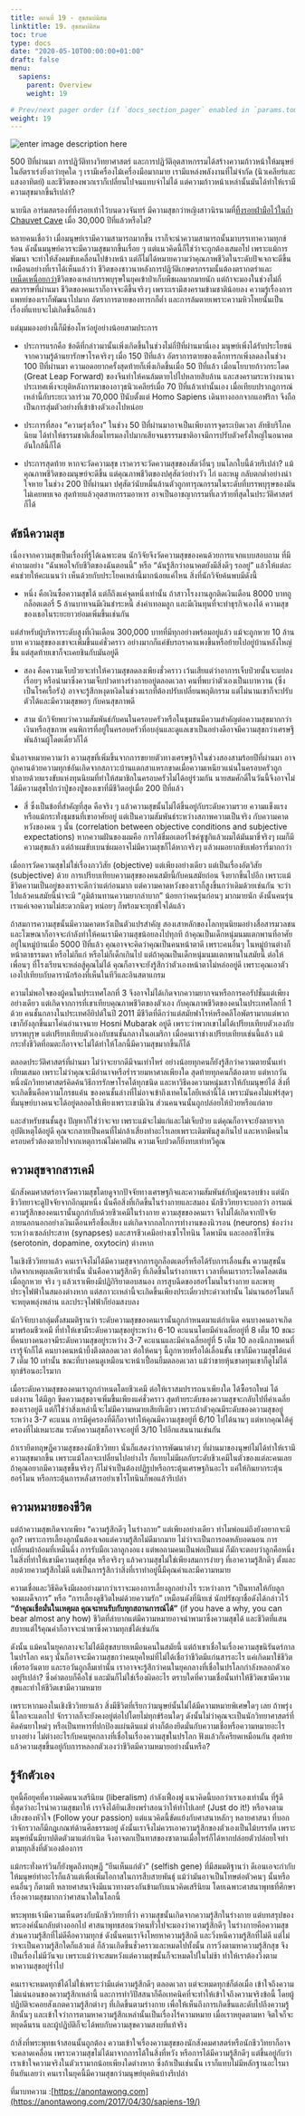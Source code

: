 ```yaml
---
title: ตอนที่ 19 - สุขสมบ่มิสม
linktitle: 19. สุขสมบ่มิสม
toc: true
type: docs
date: "2020-05-10T00:00:00+01:00"
draft: false
menu:
  sapiens:
    parent: Overview
    weight: 19

# Prev/next pager order (if `docs_section_pager` enabled in `params.toml`)
weight: 19
---
```


![enter image description here](https://anontawong.files.wordpress.com/2017/04/20170430_sapiens19.png?w=676)

500 ปีที่ผ่านมา การปฏิวัติทางวิทยาศาสตร์ และการปฏิวัติอุตสาหกรรมได้สร้างความก้าวหน้าให้มนุษย์ในอัตราเร่งยิ่งกว่ายุคใด ๆ เรามีเครื่องไม้เครื่องมือมากมาย เรามีแหล่งพลังงานที่ไม่จำกัด (นิวเคลียร์และแสงอาทิตย์) และชีวิตของพวกเราก็เปลี่ยนไปจนแทบจำไม่ได้ แต่ความก้าวหน้าเหล่านั้นมันได้ทำให้เรามีความสุขมากขึ้นรึเปล่า?

นายนีล อาร์มสตรองที่ทิ้งรอยเท้าไว้บนดวงจันทร์ มีความสุขกว่าหญิงสาวนิรนามที่[ทิ้งรอยฝ่ามือไว้ในถ้ำ Chauvet Cave](https://www.pinterest.com/pin/58265388899605050/)  เมื่อ 30,000 ปีที่แล้วหรือไม่?

หลายคนเชื่อว่า เมื่อมนุษย์เรามีความสามารถมากขึ้น เราก็จะนำความสามารถนั้นมาบรรเทาความทุกข์ร้อน ดังนั้นมนุษย์ควรจะมีความสุขมากขึ้นเรื่อย ๆ แต่แนวคิดนี้ก็ใช่ว่าจะถูกต้องเสมอไป เพราะแม้การพัฒนา จะทำให้สังคมขับเคลื่อนไปข้างหน้า แต่ก็ไม่ได้หมายความว่าคุณภาพชีวิตในระดับปัจเจกจะดีขึ้น เหมือนอย่างที่เราได้เห็นแล้วว่า ชีวิตของชาวนาหลังการปฏิวัติเกษตรกรรมนั้นต้องตรากตรำและ[เหน็ดเหนื่อยกว่า](../sapiens-4)ชีวิตของเหล่าบรรพบุรุษในยุคเข้าป่าเก็บพืชผลมากมายนัก แต่ถ้าจะมองในช่วงไม่กี่ศตวรรษที่ผ่านมา ชีวิตของคนเราก็อาจจะดีขึ้นจริงๆ เพราะเรามีสงครามข้ามชาติน้อยลง ความรู้เรื่องการแพทย์ของเราก็พัฒนาไปมาก อัตราการตายของทารกก็ต่ำ และการล้มตายเพราะความหิวโหยนั้นเป็นเรื่องที่แทบจะไม่เกิดขึ้นอีกแล้ว

แต่มุมมองอย่างนี้ก็มีช่องโหว่อยู่อย่างน้อยสามประการ

- ประการแรกคือ ข้อดีที่กล่าวมานั้นเพิ่งเกิดขึ้นในช่วงไม่กี่ปีที่ผ่านมานี่เอง มนุษย์เพิ่งได้รับประโยชน์ จากความรู้ด้านยารักษาโรคจริงๆ เมื่อ 150 ปีที่แล้ว อัตราการตายของเด็กทารกเพิ่งลดลงในช่วง 100 ปีที่ผ่านมา ความอดอยากครั้งสุดท้ายก็เพิ่งเกิดขึ้นเมื่อ 50 ปีที่แล้ว เมื่อนโยบายก้าวกระโดด (Great Leap Forward) ของจีนทำให้คนล้มตายไปไปหลายสิบล้าน และสงครามระหว่างนานาประเทศเพิ่งจะยุติหลังการมาของอาวุธนิวเคลียร์เมื่อ 70 ปีที่แล้วเท่านั้นเอง เมื่อเทียบปรากฎการณ์เหล่านี้กับระยะเวลาร่วม 70,000 ปีนับตั้งแต่ Homo Sapiens เดินทางออกจากแอฟริกา จึงถือเป็นการสุ่มตัวอย่างที่เข้าข้างตัวเองไปหน่อย

- ประการที่สอง “ความรุ่งเรือง” ในช่วง 50 ปีที่ผ่านมาอาจเป็นเพียงการจุดระเบิดเวลา ลัทธิบริโภคนิยม ได้ทำให้ธรรมชาติเสื่อมโทรมลงไปมากเสียจนธรรรมชาติอาจมีการปรับตัวครั้งใหญ่ในอนาคตอันใกล้นี้ก็ได้

- ประการสุดท้าย หากจะวัดความสุข เราควรจะวัดความสุขของสัตว์อื่นๆ บนโลกใบนี้ด้วยรึเปล่า? แม้คุณภาพชีวิตของมนุษย์จะดีขึ้น แต่คุณภาพชีวิตของปศุสัตว์อย่างวัว ไก่ และหมู กลับตกต่ำอย่างน่าใจหาย ในช่วง 200 ปีที่ผ่านมา ปศุสัตว์นับหมื่นล้านตัวถูกทารุณกรรมในระดับที่บรรพบุรุษของมันไม่เคยพบเจอ สุดท้ายแล้วอุตสาหกรรมอาหาร อาจเป็นอาชญากรรมที่เลวร้ายที่สุดในประวัติศาสตร์ก็ได้

## ดัชนีความสุข

เนื่องจากความสุขเป็นเรื่องที่รู้ได้เฉพาะตน นักวิจัยจึงวัดความสุขของคนด้วยการแจกแบบสอบถาม ที่มีคำถามอย่าง “ฉันพอใจกับชีวิตของฉันตอนนี้” หรือ “ฉันรู้สึกว่าอนาคตยังมีสิ่งดีๆ รออยู่” แล้วให้แต่ละคนช่วยให้คะแนนว่า เห็นด้วยกับประโยคเหล่านี้มากน้อยแค่ไหน สิ่งที่นักวิจัยค้นพบมีดังนี้

- หนึ่ง คือเงินซื้อความสุขได้ แต่ก็ถึงแค่จุดหนึ่งเท่านั้น ถ้าสาวโรงงานลูกติดเงินเดือน 8000 บาทถูกล็อตเตอรี่ 5 ล้านบาทจนมีเงินชำระหนี้ ส่งค่าเทอมลูก และมีเงินทุนที่จะทำธุรกิจเองได้ ความสุขของเธอในระยะยาวย่อมเพิ่มขึ้นเช่นกัน

แต่สำหรับผู้บริหารระดับสูงที่เงินเดือน 300,000 บาทที่มีทุกอย่างพร้อมอยู่แล้ว แม้จะถูกหวย 10 ล้านบาท ความสุขของเขาจะเพิ่มขึ้นแค่ชั่วคราว อย่างมากก็แค่ขับรถราคาแพงขึ้นหรือย้ายไปอยู่บ้านหลังใหญ่ขึ้น แต่สุดท้ายเขาก็จะเคยชินกับมันอยู่ดี

- สอง คือความเจ็บป่วยจะทำให้ความสุขลดลงเพียงชั่วคราว เว้นเสียแต่ว่าอาการเจ็บป่วยนั้นจะแย่ลงเรื่อยๆ หรือนำมาซึ่งความเจ็บปวดทางร่างกายอยู่ตลอดเวลา คนที่พบว่าตัวเองเป็นเบาหวาน (ซึ่งเป็นโรคเรื้อรัง) อาจจะรู้สึกหงุดหงิดในช่วงแรกที่ต้องปรับเปลี่ยนพฤติกรรม แต่ไม่นานเขาก็จะปรับตัวได้และมีความสุขพอๆ กับคนสุขภาพดี

- สาม นักวิจัยพบว่าความสัมพันธ์กับคนในครอบครัวหรือในชุมชนมีความสำคัญต่อความสุขมากกว่าเงินหรือสุขภาพ คนพิการที่อยู่ในครอบครัวที่อบอุ่นและดูแลเขาเป็นอย่างดีอาจมีความสุขกว่าเศรษฐีพันล้านผู้โดดเดี่ยวก็ได้

นั่นอาจหมายความว่า ความสุขที่เพิ่มขึ้นจากการขยายตัวทางเศรษฐกิจในช่วงสองสามร้อยปีที่ผ่านมา อาจถูกคานด้วยความทุกข์อันเกิดจากสภาวะบ้านแตกสาแหรกขาดเมื่อความเหนียวแน่นในครอบครัวถูกทำลายด้วยแรงขับแห่งทุนนิยมที่ทำให้สมาชิกในครอบครัวไม่ได้อยู่ร่วมกัน นายสมศักดิ์ในวันนี้จึงอาจไม่ได้มีความสุขไปกว่าปู่ของปู่ของเขาที่มีชีวิตอยู่เมื่อ 200 ปีที่แล้ว

- สี่ ซึ่งเป็นข้อที่สำคัญที่สุด คือจริง ๆ แล้วความสุขนั้นไม่ได้ขึ้นอยู่กับระดับความรวย ความแข็งแรง หรือแม้กระทั่งชุมชนที่เขาอาศัยอยู่ แต่เป็นความสัมพันธ์ระหว่างสภาพความเป็นจริง กับความคาดหวังของคน ๆ นั้น (correlation between objective conditions and subjective expectations) หากความฝันของผมคือ การได้ขี่มอเตอร์ไซค์ซูซูกิแล้วผมได้มันมาขี่จริงๆ ผมก็มีความสุขแล้ว แต่ถ้าผมขับเบนซ์ผมอาจไม่มีความสุขก็ได้หากจริงๆ แล้วผมอยากขับเฟอรารี่มากกว่า

เมื่อการวัดความสุขไม่ใช่เรื่องภววิสัย (objective) แต่เพียงอย่างเดียว แต่เป็นเรื่องอัตวิสัย (subjective) ด้วย การเปรียบเทียบความสุขของคนสมัยนี้กับคนสมัยก่อน จึงยากขึ้นไปอีก เพราะแม้ชีวิตความเป็นอยู่ของเราจะดีกว่าแต่ก่อนมาก แต่ความคาดหวังของเราก็สูงขึ้นกว่าเดิมด้วยเช่นกัน จะว่าไปแล้วคนสมัยนี้น่าจะมี “ภูมิต้านทานความยากลำบาก” น้อยกว่าคนรุ่นก่อนๆ มากมายนัก ดังนั้นคนรุ่นเราแค่เจอความไม่สะดวกนิดๆ หน่อยๆ ก็พร้อมจะทุกข์ใจได้แล้ว

ถ้าสมการความสุขนั้นมีความคาดหวังเป็นตัวแปรสำคัญ สองเสาหลักของโลกทุนนิยมอย่างสื่อสารมวลชน และโฆษณาก็อาจจะกำลังทำให้คนเรามีความสุขน้อยลงไปทุกที ถ้าคุณเป็นเด็กหนุ่มนมแตกพานที่อาศัยอยู่ในหมู่บ้านเมื่อ 5000 ปีที่แล้ว คุณอาจจะคิดว่าคุณเป็นคนหน้าตาดี เพราะคนอื่นๆ ในหมู่บ้านต่างก็หน้าตาธรรมดา หรือไม่ก็แก่ หรือไม่ก็เด็กเกินไป แต่ถ้าคุณเป็นเด็กหนุ่มนมแตกพานในสมัยนี้ ต่อให้เพื่อนๆ ที่โรงเรียนจะหล่อสู้คุณไม่ได้ คุณก็อาจจะยังรู้สึกว่าตัวเองหน้าตาไม่หล่ออยู่ดี เพราะคุณเอาตัวเองไปเทียบกับดารานักร้องที่เห็นในทีวีและอินสตาแกรม

ความไม่พอใจของผู้คนในประเทศโลกที่ 3 จึงอาจไม่ได้เกิดจากความยากจนหรือการคอรัปชั่นแต่เพียงอย่างเดียว แต่เกิดจากการที่เขาเทียบคุณภาพชีวิตของตัวเอง กับคุณภาพชีวิตของคนในประเทศโลกที่ 1 ด้วย คนชั้นกลางในประเทศอียิปต์ในปี 2011 มีชีวิตที่ดีกว่าแต่สมัยฟาโรห์หรือคลีโอพัตรามากแต่พวกเขาก็ยังลุกขึ้นมาโค่นอำนาจนาย Hosni Mubarak อยู่ดี เพราะว่าพวกเขาไม่ได้เปรียบเทียบตัวเองกับบรรพบุรุษ แต่เปรียบเทียบตัวเองกับชนชั้นกลางในอเมริกา เมื่อคนเราช่างเปรียบเทียบเช่นนี้แล้ว แม้กระทั่งชีวิตที่อมตะก็อาจจะไม่ได้ทำให้โลกนี้มีความสุขมากขึ้นก็ได้

ตลอดประวัติศาสตร์ที่ผ่านมา ไม่ว่าจะยากดีมีจนเท่าไหร่ อย่างน้อยทุกคนก็ยังรู้สึกว่าความตายนั้นเท่าเทียมเสมอ เพราะไม่ว่าคุณจะมีอำนาจหรือร่ำรวยมหาศาลเพียงใด สุดท้ายทุกคนก็ต้องตาย แต่หากวันหนึ่งนักวิทยาศาสตร์คิดค้นวิธีการรักษาโรคได้ทุกชนิด และหาวิธีคงความหนุ่มสาวให้กับมนุษย์ได้ สิ่งที่จะเกิดขึ้นคือความโกรธแค้น ของคนชั้นล่างที่ไม่อาจเข้าถึงเทคโนโลยีเหล่านี้ได้ เพราะมันคงไม่แฟร์สุดๆ ที่มนุษย์บางคนจะได้อยู่ตลอดไปเพียงเพราะเขามีเงิน ส่วนคนจนนั้นถูกปล่อยให้ป่วยหรือแก่ตาย

และสำหรับชนชั้นสูง ปัญหาก็ใช่ว่าจะจบ เพราะแม้จะไม่แก่และไม่เจ็บป่วย แต่คุณก็อาจจะยังตายจากอุบัติเหตุได้อยู่ดี คุณจะกลายเป็นคนที่ไม่กล้าเสี่ยงทำอะไรเลยเพราะเดิมพันสูงเกินไป และหากมีคนในครอบครัวต้องตายไปจากเหตุการณ์ไม่คาดฝัน ความเจ็บปวดก็ยิ่งทบเท่าทวีคูณ

## ความสุขจากสารเคมี

นักสังคมศาสตร์อาจวัดความสุขโดยดูจากปัจจัยทางเศรษฐกิจและความสัมพันธ์กับผู้คนรอบข้าง แต่นักชีววิทยาจะดูปัจจัยจากอีกมุมหนึ่ง นั่นคือสิ่งที่เกิดขึ้นในร่างกายและสมอง นักชีววิทยาจะบอกว่า อารมณ์ความรู้สึกของคนเรานั้นถูกกำกับด้วยชีวเคมีในร่างกาย ความสุขของคนเรา จึงไม่ได้เกิดจากปัจจัยภายนอกนอกอย่างเงินเดือนหรือชื่อเสียง แต่เกิดจากกลไกการทำงานของนิวรอน (neurons) ช่องว่างระหว่างเซลล์ประสาท (synapses) และสารชีวเคมีอย่างเซโรโทนิน โดพามีน และออกซิโทซิน (serotonin, dopamine, oxytocin) ต่างหาก

ในเชิงชีววิทยาแล้ว คนเราจึงไม่ได้มีความสุขจากการถูกล็อตเตอรี่หรือได้รับการเลื่อนขั้น ความสุขนั้นเกิดจากเหตุผลเดียวเท่านั้น นั่นคือความรู้สึกดีๆ ที่เกิดขึ้นในร่างกายเรา เวลาที่คนเรากระโดดโลดเต้นเมื่อถูกหวย จริง ๆ แล้วเราเพียงมีปฏิกิริยาตอบสนอง การสูบฉีดของฮอร์โมนในร่างกาย และพายุประจุไฟฟ้าในสมองต่างหาก แต่สภาวะเหล่านี้จะเกิดขึ้นเพียงประเดี๋ยวประด๋าวเท่านั้น ไม่นานฮอร์โมนก็จะหยุดพลุ่งพล่าน และประจุไฟฟ้าก็ย่อมสงบลง

นักวิจัยบางกลุ่มตั้งสมมติฐานว่า ระดับความสุขของคนเรานั้นถูกกำหนดมาแต่กำเนิด คนบางคนอาจเกิดมาพร้อมชีวเคมี ที่ทำให้เขามีระดับความสุขอยู่ระหว่าง 6-10 คะแนนโดยมีค่าเฉลี่ยอยู่ที่ 8 เต็ม 10 ขณะที่คนบางคนอาจมีระดับความสุขอยู่ระหว่าง 3-7 คะแนนและมีค่าเฉลี่ยอยู่ที่ 5 เต็ม 10 ลองนึกภาพคนที่เรารู้จักก็ได้ คนบางคนหน้าบึ้งตึงตลอดเวลา ต่อให้คนๆ นี้ถูกหวยหรือได้เลื่อนขั้น เขาก็มีความสุขได้แค่ 7 เต็ม 10 เท่านั้น ขณะที่บางคนดูเหมือนจะหน้าเปื้อนยิ้มตลอดเวลา แม้ว่าขายหุ้นขาดทุนเขาก็ดูไม่ได้ทุกข์ร้อนอะไรมาก

เมื่อระดับความสุขของคนเราถูกกำหนดโดยชีวเคมี ต่อให้เราสมปรารถนาเพียงใด ได้ซื้อรถใหม่ ได้แต่งงาน ได้มีลูก ขีดความสุขอาจเพิ่มขึ้นเพียงแค่ชั่วคราว สุดท้ายระดับของความสุขจะกลับไปที่ค่าเฉลี่ยของเราอยู่ดี แต่ก็ใช่ว่าสิ่งเหล่านี้จะไม่มีความหมายเสียทีเดียว เพราะถ้าตัวคุณมีระดับของความสุขอยู่ระหว่าง 3-7 คะแนน การมีคู่ครองที่ดีก็อาจทำให้คุณมีความสุขอยู่ที่ 6/10 ไปได้นานๆ แต่หากคุณได้คู่ครองที่ไม่เหมาะสม ระดับความสุขก็อาจจะอยู่ที่ 3/10 ไปอีกแสนนานเช่นกัน

ถ้าเรายึดทฤษฎีความสุขของนักชีววิทยา นั่นก็แสดงว่าการพัฒนาต่างๆ ที่ผ่านมาของนุษย์ไม่ได้ทำให้เรามีความสุขมากขึ้น เพราะแม้โลกจะเปลี่ยนไปอย่างไร ก็แทบไม่มีผลกับระดับชีวเคมีในตัวของแต่ละคนเลย ถ้าคุณอยากมีความสุขขึ้นจริงๆ ก็ไม่จำเป็นต้องปฏิรูปหรือกระตุ้นเศรษฐกินอะไร แค่ให้กินยากระตุ้นฮอร์โมน หรือกระตุ้นการหลั่งสารอย่าเซโรโทนินก็พอแล้วรึเปล่า

## ความหมายของชีวิต

แต่ถ้าความสุขเกิดจากเพียง “ความรู้สึกดีๆ ในร่างกาย” แต่เพียงอย่างเดียว ทำไมพ่อแม่ถึงยังอยากจะมีลูก? เพราะการเลี้ยงลูกนั้นต้องเจอแต่ความรู้สึกไม่ดีมากมาย ไม่ว่าจะเป็นการอดหลับอดนอน การเปลี่ยนผ้าอ้อมที่เหม็นฉึ่ง การรับมือเวลาลูกงอแง แต่พอถามคนเป็นพ่อเป็นแม่ ก็มักจะตอบว่าลูกคือหนึ่งในสิ่งที่ทำให้เขามีความสุขที่สุด หรือจริงๆ แล้วความสุขไม่ใช่เพียงสมการง่ายๆ ที่เอาความรู้สึกดีๆ ตั้งและลบด้วยความรู้สึกไม่ดี แต่เป็นการรู้สึกว่าสิ่งที่เราทำอยู่นี้มีคุณค่าและมีความหมาย

ความเชื่อและวิธีคิดจึงมีผลอย่างมากว่าเราจะมองการเลี้ยงลูกอย่างไร ระหว่างการ “เป็นทาสให้กับลูกจอมเผด็จการ” หรือ “การเลี้ยงดูชีวิตใหม่ด้วยความรัก” เหมือนดังที่นิทเช่ นักปรัชญาชื่อดังได้กล่าวไว้ **“ถ้าคุณเชื่อมั่นในเหตุผล คุณจะทนรับกับทุกสถานการณ์ได้”** (if you have a why, you can bear almost any how) ชีวิตที่ลำบากแต่มีความหมายอาจนำพามาซึ่งความสุขได้ และชีวิตที่แสนสบายแต่ไร้คุณค่าก็อาจจะนำพาซึ่งความทุกข์ได้เช่นกัน

ดังนั้น แม้คนในยุคกลางจะไม่ได้มีสุขสบายเหมือนคนในสมัยนี้ แต่ถ้าเขาเชื่อในเรื่องความสุขนิรันดร์กาลในปรโลก คนๆ นั้นก็อาจจะมีความสุขกว่าคนยุคใหม่ที่ไม่ได้เชื่อว่าชีวิตมีแก่นสารอะไร แค่เกิดมาใช้ชีวิตเพื่อรอวันตาย และรอวันถูกลืมเท่านั้น เราอาจจะรู้สึกว่าคนในยุคกลางที่เชื่อในปรโลกกำลังหลอกตัวเองอยู่รึเปล่า? ซึ่งคำตอบก็คือใช่ และมันก็ไม่ใช่เรื่องผิดอะไร ตราบใดที่ความเชื่อนั้นทำให้ชีวิตเขามีความสุขและทำให้ชีวิตเขามีความหมาย

เพราะหากมองในเชิงชีววิทยาแล้ว สิ่งมีชีวิตที่เรียกว่ามนุษย์นั้นไม่ได้มีความหมายพิเศษใดๆ เลย ถ้าพรุ่งนี้โลกจะแตกไป จักรวาลก็จะยังคงอยู่ต่อไปโดยไม่ทุกข์ร้อนใดๆ ดังนั้นไม่ว่าคุณจะเป็นนักวิทยาศาสตร์ที่คิดค้นยาใหม่ๆ หรือเป็นทหารที่ปกป้องแผ่นดินแม่ ต่างก็ต้องยึดมั่นกับความเชื่อหรือความหมายอะไรบางอย่าง ไม่ต่างอะไรกับคนยุคกลางที่เชื่อในเรื่องความสุขในปรโลก ฟังแล้วก็เครียดเหมือนกัน สุดท้ายแล้วความสุขขึ้นอยู่กับการหลอกตัวเองว่าชีวิตมีความหมายอย่างนั้นหรือ?

## รู้จักตัวเอง

ยุคนี้คือยุคที่ความคิดแนวเสรีนิยม (liberalism) กำลังเฟื่องฟู แนวคิดนี้บอกว่าเราเองเท่านั้น ที่รู้ดีที่สุดว่าอะไรนำความสุขมาให้ เราจึงได้ยินเสียงพร่ำสอนว่าให้ทำไปเลย! (Just do it!) หรือจงตามเสียงของหัวใจ (Follow your passion) แต่แนวคิดนี้ขัดแย้งกับศาสนาหลักๆ หลายศาสนา ที่บอกว่าจักรวาลก็มีกฎเกณฑ์ด้านศีลธรรมอยู่ ดังนั้นเราจึงไม่ควรเอาความรู้สึกของตัวเองเป็นไม้บรรทัด เพราะมนุษย์นั้นมีบาปติดตัวมาแต่กำเนิด จึงอาจตกเป็นทาสของซาตานเมื่อไหร่ก็ได้หากปล่อยตัวปล่อยใจทำตามทุกสิ่งที่ตัวเองต้องการ

แม้กระทั่งดาร์วินก็ยังพูดถึงทฤษฏี “ยีนเห็นแก่ตัว” (selfish gene) ที่มีสมมติฐานว่า ดีเอนเอจะกำกับให้มนุษย์ทำอะไรก็แล้วแต่เพื่อเพิ่มโอกาสในการสืบสายพันธุ์ แม้ว่ามันอาจเป็นโทษต่อตัวคนๆ นั้นหรือคนอื่นๆ ก็ตามที หลายศาสนาจึงมีแนวทางตรงกันข้ามกับแนวคิดเสรีนิยม โดยเฉพาะศาสนาพุทธที่ศึกษาเรื่องความสุขมากกว่าศาสนาใดในโลกนี้

พระพุทธเจ้ามีความเห็นตรงกับนักชีววิทยาที่ว่า ความสุขนั้นเกิดจากความรู้สึกในร่างกาย แต่บทสรุปของพระองค์นั้นกลับต่างออกไป ศาสนาพุทธสอนว่าคนทั่วไปจะมองว่าความรู้สึกดีๆ ในร่างกายคือความสุข ส่วนความรู้สึกที่ไม่ดีคือความทุกข์ ดังนั้นคนเราจึงโหยหาความรู้สึกดี และวิ่งหนีความรู้สึกที่ไม่ดี แต่ไม่ว่าจะเป็นความรู้สึกใดก็แล้วแต่ ก็ล้วนเกิดขึ้นชั่วคราวและหมดไปทั้งนั้น การวิ่งตามหาความรู้สึกสุข จึงเป็นเรื่องไม่มีวันจบ เพราะแม้ว่าจะสมหวังแต่ความสุขนั้นก็จะหมดไปในไม่ช้า ทำให้เราต้องวิ่งตามหาความสุขอยู่ร่ำไป

คนเราจะหมดทุกข์ได้ไม่ใช่เพราะว่ามีแต่ความรู้สึกดีๆ ตลอดเวลา แต่จะหมดทุกข์ก็ต่อเมื่อ เข้าใจถึงความไม่แน่นอนของความรู้สึกเหล่านี้ และการทำวิปัสสนาก็คือเทคนิคที่จะทำให้เข้าใจถึงความจริงข้อนี้ โดยผู้ปฏิบัติจะคอยสังเกตความรู้สึกต่างๆ ที่เกิดขึ้นตามร่างกาย เพื่อให้เห็นถึงการเกิดขึ้นและดับไปถึงความรู้สึกนั้นๆ และเข้าใจว่าการตามหาความรู้สึกเหล่านั้นเป็นเรื่องไร้ความหมาย เมื่อเราหยุดตามหา จิตใจก็จะหยุดดิ้นรน และผู้ปฏิบัติก็จะได้พบกับความสุขความสงบที่แท้จริง

ถ้าสิ่งที่พระพุทธเจ้าสอนนั้นถูกต้อง ความเข้าใจเรื่องความสุขของนักสังคมศาสตร์หรือนักชีววิทยาก็อาจจะคลาดเคลื่อน เพราะความสุขไม่ได้มาจากการได้ในสิ่งที่หวัง หรือการได้มีความรู้สึกดีๆ แต่ขึ้นอยู่กับว่า เราเข้าใจความจริงในตัวเรามากน้อยเพียงใดต่างหาก ซึ่งถ้าเป็นเช่นนั้น เราก็แทบไม่มีหลักฐานอะไรมายืนยันเลยว่า คนเราในยุคนี้มีความสุขกว่ามนุษย์ยุคหินบ้างรึเปล่า

ที่มาบทความ :[https://anontawong.com](https://anontawong.com/2017/04/30/sapiens-19/)
